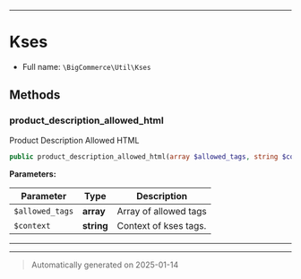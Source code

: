 ***

# Kses





* Full name: `\BigCommerce\Util\Kses`




## Methods


### product_description_allowed_html

Product Description Allowed HTML

```php
public product_description_allowed_html(array $allowed_tags, string $context): array
```








**Parameters:**

| Parameter | Type | Description |
|-----------|------|-------------|
| `$allowed_tags` | **array** | Array of allowed tags |
| `$context` | **string** | Context of kses tags. |





***


***
> Automatically generated on 2025-01-14
